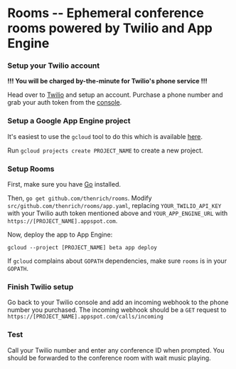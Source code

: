 # Rooms -- Ephemeral conference rooms powered by Twilio and App Engine

### Setup your Twilio account

 **!!! You will be charged by-the-minute for Twilio's phone service !!!**

Head over to [Twilio](https://twilio.com) and setup an account. Purchase a phone number and grab your auth token from the [console](https://www.twilio.com/console).

### Setup a Google App Engine project

It's easiest to use the `gcloud` tool to do this which is available [here](https://cloud.google.com/sdk/gcloud/).

Run `gcloud projects create PROJECT_NAME` to create a new project.

### Setup Rooms

First, make sure you have [Go](https://golang.org/) installed.

Then, `go get github.com/thenrich/rooms`. Modify `src/github.com/thenrich/rooms/app.yaml`, replacing `YOUR_TWILIO_API_KEY` with your Twilio auth token mentioned above and `YOUR_APP_ENGINE_URL` with `https://[PROJECT_NAME].appspot.com`.

Now, deploy the app to App Engine:

`gcloud --project [PROJECT_NAME] beta app deploy`

If `gcloud` complains about `GOPATH` dependencies, make sure `rooms` is in your `GOPATH`.

### Finish Twilio setup

Go back to your Twilio console and add an incoming webhook to the phone number you purchased. The incoming webhook should be a `GET` request to `https://[PROJECT_NAME].appspot.com/calls/incoming`

### Test

Call your Twilio number and enter any conference ID when prompted. You should be forwarded to the conference room with wait music playing.
